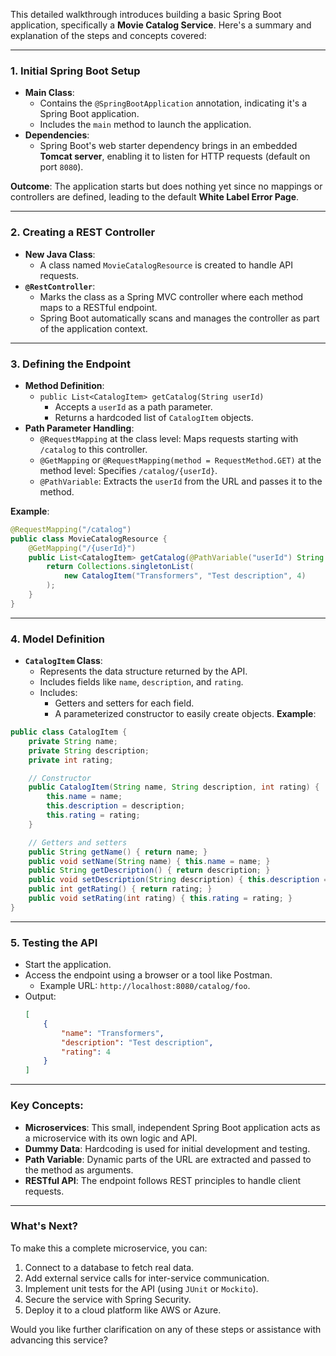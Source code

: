 This detailed walkthrough introduces building a basic Spring Boot application, specifically a **Movie Catalog Service**. Here's a summary and explanation of the steps and concepts covered:

---

### 1. **Initial Spring Boot Setup**
   - **Main Class**:
     - Contains the `@SpringBootApplication` annotation, indicating it's a Spring Boot application.
     - Includes the `main` method to launch the application.
   - **Dependencies**:
     - Spring Boot's web starter dependency brings in an embedded **Tomcat server**, enabling it to listen for HTTP requests (default on port `8080`).

   **Outcome**: The application starts but does nothing yet since no mappings or controllers are defined, leading to the default **White Label Error Page**.

---

### 2. **Creating a REST Controller**
   - **New Java Class**:
     - A class named `MovieCatalogResource` is created to handle API requests.
   - **`@RestController`**:
     - Marks the class as a Spring MVC controller where each method maps to a RESTful endpoint.
     - Spring Boot automatically scans and manages the controller as part of the application context.

---

### 3. **Defining the Endpoint**
   - **Method Definition**:
     - `public List<CatalogItem> getCatalog(String userId)`
       - Accepts a `userId` as a path parameter.
       - Returns a hardcoded list of `CatalogItem` objects.
   - **Path Parameter Handling**:
     - `@RequestMapping` at the class level: Maps requests starting with `/catalog` to this controller.
     - `@GetMapping` or `@RequestMapping(method = RequestMethod.GET)` at the method level: Specifies `/catalog/{userId}`.
     - `@PathVariable`: Extracts the `userId` from the URL and passes it to the method.

   **Example**:
   ```java
   @RequestMapping("/catalog")
   public class MovieCatalogResource {
       @GetMapping("/{userId}")
       public List<CatalogItem> getCatalog(@PathVariable("userId") String userId) {
           return Collections.singletonList(
               new CatalogItem("Transformers", "Test description", 4)
           );
       }
   }
   ```

---

### 4. **Model Definition**
   - **`CatalogItem` Class**:
     - Represents the data structure returned by the API.
     - Includes fields like `name`, `description`, and `rating`.
     - Includes:
       - Getters and setters for each field.
       - A parameterized constructor to easily create objects.
   **Example**:
   ```java
   public class CatalogItem {
       private String name;
       private String description;
       private int rating;

       // Constructor
       public CatalogItem(String name, String description, int rating) {
           this.name = name;
           this.description = description;
           this.rating = rating;
       }

       // Getters and setters
       public String getName() { return name; }
       public void setName(String name) { this.name = name; }
       public String getDescription() { return description; }
       public void setDescription(String description) { this.description = description; }
       public int getRating() { return rating; }
       public void setRating(int rating) { this.rating = rating; }
   }
   ```

---

### 5. **Testing the API**
   - Start the application.
   - Access the endpoint using a browser or a tool like Postman.
     - Example URL: `http://localhost:8080/catalog/foo`.
   - Output:
     ```json
     [
         {
             "name": "Transformers",
             "description": "Test description",
             "rating": 4
         }
     ]
     ```

---

### Key Concepts:
- **Microservices**: This small, independent Spring Boot application acts as a microservice with its own logic and API.
- **Dummy Data**: Hardcoding is used for initial development and testing.
- **Path Variable**: Dynamic parts of the URL are extracted and passed to the method as arguments.
- **RESTful API**: The endpoint follows REST principles to handle client requests.

---

### What's Next?
To make this a complete microservice, you can:
1. Connect to a database to fetch real data.
2. Add external service calls for inter-service communication.
3. Implement unit tests for the API (using `JUnit` or `Mockito`).
4. Secure the service with Spring Security.
5. Deploy it to a cloud platform like AWS or Azure.

Would you like further clarification on any of these steps or assistance with advancing this service?
